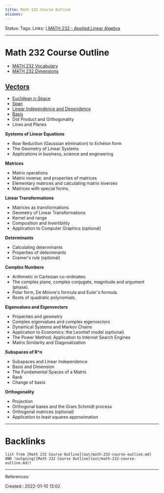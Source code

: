 ```yaml
---
title: Math 232 Course Outline
aliases:
---
```

Status:
Tags:
Links: [) MATH 232 - Applied Linear Algebra](out/-math-232-applied-linear-algebra.md)
___

# Math 232 Course Outline
- [MATH 232 Vocabulary](out/math-232-vocabulary.md)
- [MATH 232 Dimensions](out/math-232-dimensions.md)

## [Vectors](out/vectors.md)
- [Euclidean n-Space](out/euclidean-n-space.md)
- [Span](out/span.md)
- [Linear Independence and Dependence](out/linear-independence-and-dependence.md)
- [Basis](out/basis.md)
- Dot Product and Orthogonality
- Lines and Planes

**Systems of Linear Equations**  

- Row Reduction (Gaussian elimination) to Echelon form
- The Geometry of Linear Systems
- Applications in business, science and engineering

**Matrices**  

- Matrix operations
- Matrix inverse; and properties of matrices
- Elementary matrices and calculating matrix inverses
- Matrices with special forms.

**Linear Transformations**  

- Matrices as transformations
- Geometry of Linear Transformations
- Kernel and range
- Composition and Invertibility
- Application to Computer Graphics (optional)

**Determinants**  

- Calculating determinants
- Properties of determinants
- Cramer's rule (optional)

**Complex Numbers**  

- Arithmetic in Cartesian co-ordinates.
- The complex plane, complex conjugate, magnitude and argument (phase).
- Polar form, De Moivre's formula and Euler's formula.
- Roots of quadratic polynomials.

**Eigenvalues and Eigenvectors**  

- Properties and geometry
- Complex eigenvalues and complex eigenvectors
- Dynamical Systems and Markov Chains
- Application to Economics: the Leontief model (optional)
- The Power Method; Application to Internet Search Engines
- Matrix Similarity and Diagonalization

**Subspaces of R^n**  

- Subspaces and Linear Independence
- Basis and Dimension
- The Fundamental Spaces of a Matrix
- Rank
- Change of basis

**Orthogonality**  

- Projection
- Orthogonal bases and the Gram Schmidt process
- Orthogonal matrices (optional)
- Application to least squares approximation
___

# Backlinks
```dataview
list from [Math 232 Course Outline](out/math-232-course-outline.md) AND !outgoing([Math 232 Course Outline](out/math-232-course-outline.md))
```
___
References:

Created:: 2022-01-10 13:02
